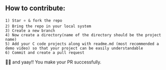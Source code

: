 ## How to contribute:

```
1) Star ⭐ & fork the repo
2) Bring the repo in your local system
3) Create a new branch 
4) Now create a directory(name of the directory should be the project name)
5) Add your C code projects along with readme.md (most recommended a demo video) so that your project can be easily understandable
6) Commit and create a pull request
```
🥳🥳 and yaay!! You make your PR successfully.<br>
